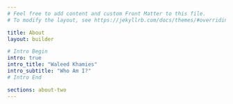 ```yaml
---
# Feel free to add content and custom Front Matter to this file.
# To modify the layout, see https://jekyllrb.com/docs/themes/#overriding-theme-defaults

title: About
layout: builder

# Intro Begin
intro: true
intro_title: "Waleed Khamies"
intro_subtitle: "Who Am I?"
# Intro End

sections: about-two
---
```


<!---
add those to get more sections in the sections item above.
- numbers-two
- awards
- testimonial-four
-->

